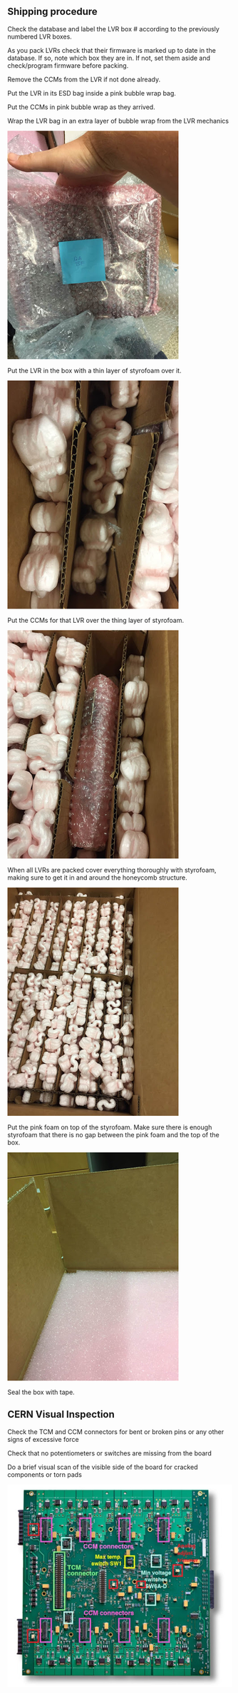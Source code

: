 ## Shipping procedure

Check the database and label the LVR box # according to the previously numbered LVR boxes.

As you pack LVRs check that their firmware is marked up to date in the database.  If so, note which box they are in.  If not, set them aside and check/program firmware before packing.

Remove the CCMs from the LVR if not done already.

Put the LVR in its ESD bag inside a pink bubble wrap bag.

Put the CCMs in pink bubble wrap as they arrived.

Wrap the LVR bag in an extra layer of bubble wrap from the LVR mechanics

![LVR_wrap](LVR_wrap.jpg)

Put the LVR in the box with a thin layer of styrofoam over it.

![LVR_box](LVR_box.jpg)

Put the CCMs for that LVR over the thing layer of styrofoam.

![LVR_CCMs_box](LVR_CCMs_box.jpg)

When all LVRs are packed cover everything thoroughly with styrofoam, making sure to get it in and around the honeycomb structure.

![LVR_styrofoam](LVR_styrofoam.jpg)

Put the pink foam on top of the styrofoam.  Make sure there is enough styrofoam that there is no gap between the pink foam and the top of the box.

![LVR_foam](LVR_foam.jpg)

Seal the box with tape.

## CERN Visual Inspection

Check the TCM and CCM connectors for bent or broken pins or any other
signs of excessive force

Check that no potentiometers or switches are missing from the board

Do a brief visual scan of the visible side of the board for cracked
components or torn pads

![LVR_inspect](lvr_inspect.jpg)
